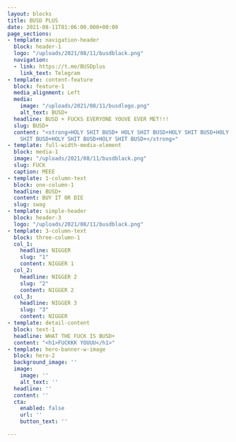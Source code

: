 ```yaml
---
layout: blocks
title: BUSD PLUS
date: 2021-08-11T01:06:00.000+00:00
page_sections:
- template: navigation-header
  block: header-1
  logo: "/uploads/2021/08/11/busdblack.png"
  navigation:
  - link: https://t.me/BUSDplus
    link_text: Telegram
- template: content-feature
  block: feature-1
  media_alignment: Left
  media:
    image: "/uploads/2021/08/11/busdlogo.png"
    alt_text: BUSD+
  headline: BUSD + FUCKS EVERYONE YOUVE EVER MET!!!
  slug: BUSD+
  content: "<strong>HOLY SHIT BUSD+ HOLY SHIT BUSD+HOLY SHIT BUSD+HOLY SHIT BUSD+HOLY
    SHIT BUSD+HOLY SHIT BUSD+HOLY SHIT BUSD+</strong>"
- template: full-width-media-element
  block: media-1
  image: "/uploads/2021/08/11/busdblack.png"
  slug: FUCK
  caption: MEEE
- template: 1-column-text
  block: one-column-1
  headline: BUSD+
  content: BUY IT OR DIE
  slug: swag
- template: simple-header
  block: header-3
  logo: "/uploads/2021/08/11/busdblack.png"
- template: 3-column-text
  block: three-column-1
  col_1:
    headline: NIGGER
    slug: "1"
    content: NIGGER 1
  col_2:
    headline: NIGGER 2
    slug: "2"
    content: NIGGER 2
  col_3:
    headline: NIGGER 3
    slug: "3"
    content: NIGGER
- template: detail-content
  block: text-1
  headline: WHAT THE FUCK IS BUSD+
  content: "<h1>FUCKKK YOUUU</h1>"
- template: hero-banner-w-image
  block: hero-2
  background_image: ''
  image:
    image: ''
    alt_text: ''
  headline: ''
  content: ''
  cta:
    enabled: false
    url: ''
    button_text: ''

---
```

